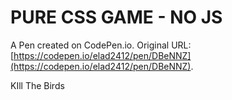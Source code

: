 # PURE CSS GAME - NO JS

A Pen created on CodePen.io. Original URL: [https://codepen.io/elad2412/pen/DBeNNZ](https://codepen.io/elad2412/pen/DBeNNZ).

KIll The Birds